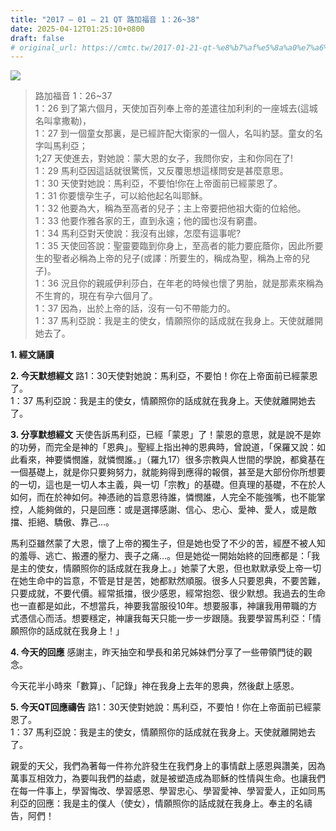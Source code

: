 ```yaml
---
title: "2017 – 01 – 21 QT 路加福音 1：26~38"
date: 2025-04-12T01:25:10+0800
draft: false
# original_url: https://cmtc.tw/2017-01-21-qt-%e8%b7%af%e5%8a%a0%e7%a6%8f%e9%9f%b3-1%ef%bc%9a2638
---
```


![](/images/qt.jpg)
> 路加福音 1：26\~37  
> 1：26 到了第六個月，天使加百列奉上帝的差遣往加利利的一座城去(這城名叫拿撒勒)，  
> 1：27 到一個童女那裏，是已經許配大衛家的一個人，名叫約瑟。童女的名字叫馬利亞；  
> 1;27 天使進去，對她說：蒙大恩的女子，我問你安，主和你同在了!  
> 1：29 馬利亞因這話就很驚慌，又反覆思想這樣問安是甚麼意思。  
> 1：30 天使對她說：馬利亞，不要怕!你在上帝面前已經蒙恩了。  
> 1：31 你要懷孕生子，可以給他起名叫耶穌。  
> 1：32 他要為大，稱為至高者的兒子；主上帝要把他祖大衛的位給他。  
> 1：33 他要作雅各家的王，直到永遠；他的國也沒有窮盡。  
> 1：34 馬利亞對天使說：我沒有出嫁，怎麼有這事呢?  
> 1：35 天使回答說：聖靈要臨到你身上，至高者的能力要庇蔭你，因此所要生的聖者必稱為上帝的兒子(或譯：所要生的，稱成為聖，稱為上帝的兒子)。  
> 1：36 況且你的親戚伊利莎白，在年老的時候也懷了男胎，就是那素來稱為不生育的，現在有孕六個月了。  
> 1：37 因為，出於上帝的話，沒有一句不帶能力的。  
> 1：37 馬利亞說：我是主的使女，情願照你的話成就在我身上。天使就離開她去了。

**1.  經文誦讀**

**2.  今天默想經文**
路1：30天使對她說：馬利亞，不要怕！你在上帝面前已經蒙恩了。  
1：37 馬利亞說：我是主的使女，情願照你的話成就在我身上。天使就離開她去了。

**3. 分享默想經文**
天使告訴馬利亞，已經「蒙恩」了！蒙恩的意思，就是說不是妳的功勞，而完全是神的「恩典」。聖經上指出神的恩典時，曾說道，「保羅又說：如此看來，神要憐憫誰，就憐憫誰。」（羅九17）很多宗教與人世間的學說，都奠基在一個基礎上，就是你只要夠努力，就能夠得到應得的報償，甚至是大部份你所想要的一切，這也是一切人本主義，與一切「宗教」的基礎。但真理的基礎，不在於人如何，而在於神如何。神憑祂的旨意恩待誰，憐憫誰，人完全不能強嘴，也不能掌控，人能夠做的，只是回應：或是選擇感謝、信心、忠心、愛神、愛人，或是敵擋、拒絕、驕傲、靠己…。

馬利亞雖然蒙了大恩，懷了上帝的獨生子，但是她也受了不少的苦，經歷不被人知的羞辱、逃亡、搬遷的壓力、喪子之痛…。但是她從一開始始終的回應都是：「我是主的使女，情願照你的話成就在我身上。」她蒙了大恩，但也默默承受上帝一切在她生命中的旨意，不管是甘是苦，她都默然順服。很多人只要恩典，不要苦難，只要成就，不要代價。經常抵擋，很少感恩，經常抱怨、很少默想。我過去的生命也一直都是如此，不想當兵，神要我當服役10年。想要服事，神讓我用帶職的方式憑信心而活。想要穩定，神讓我每天只能一步一步跟隨。我要學習馬利亞：「情願照你的話成就在我身上！」

**4. 今天的回應**
感謝主，昨天抽空和學長和弟兄姊妹們分享了一些帶領門徒的觀念。

今天花半小時來「數算」、「記錄」神在我身上去年的恩典，然後獻上感恩。

**5. 今天QT回應禱告**
路1：30天使對她說：馬利亞，不要怕！你在上帝面前已經蒙恩了。  
1：37 馬利亞說：我是主的使女，情願照你的話成就在我身上。天使就離開她去了。

親愛的天父，我們為著每一件祢允許發生在我們身上的事情獻上感恩與讚美，因為萬事互相效力，為要叫我們的益處，就是被塑造成為耶穌的性情與生命。也讓我們在每一件事上，學習悔改、學習感恩、學習忠心、學習愛神、學習愛人，正如同馬利亞的回應：我是主的僕人（使女），情願照你的話成就在我身上。奉主的名禱告，阿們！
